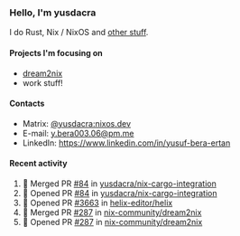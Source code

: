 ### Hello, I'm yusdacra

I do Rust, Nix / NixOS and [other stuff](https://gaze.systems/).

#### Projects I'm focusing on

- [dream2nix](https://github.com/nix-community/dream2nix)
- work stuff!

#### Contacts

- Matrix: [@yusdacra:nixos.dev](https://matrix.to/#/@yusdacra:nixos.dev)
- E-mail: y.bera003.06@pm.me
- LinkedIn: https://www.linkedin.com/in/yusuf-bera-ertan

#### Recent activity

<!--START_SECTION:activity-->
1. 🎉 Merged PR [#84](https://github.com/yusdacra/nix-cargo-integration/pull/84) in [yusdacra/nix-cargo-integration](https://github.com/yusdacra/nix-cargo-integration)
2. 💪 Opened PR [#84](https://github.com/yusdacra/nix-cargo-integration/pull/84) in [yusdacra/nix-cargo-integration](https://github.com/yusdacra/nix-cargo-integration)
3. 💪 Opened PR [#3663](https://github.com/helix-editor/helix/pull/3663) in [helix-editor/helix](https://github.com/helix-editor/helix)
4. 🎉 Merged PR [#287](https://github.com/nix-community/dream2nix/pull/287) in [nix-community/dream2nix](https://github.com/nix-community/dream2nix)
5. 💪 Opened PR [#287](https://github.com/nix-community/dream2nix/pull/287) in [nix-community/dream2nix](https://github.com/nix-community/dream2nix)
<!--END_SECTION:activity-->
